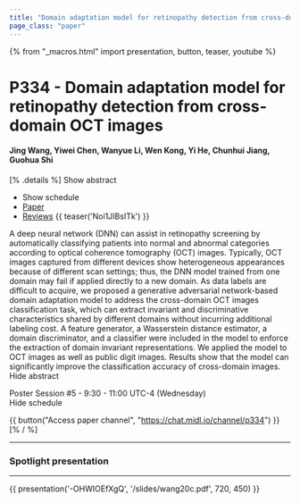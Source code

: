 ```yaml
---
title: "Domain adaptation model for retinopathy detection from cross-domain OCT images"
page_class: "paper"
---
```


{% from "_macros.html" import presentation, button, teaser, youtube %}

# P334 - Domain adaptation model for retinopathy detection from cross-domain OCT images

#### Jing Wang, Yiwei Chen, Wanyue Li, Wen Kong, Yi He, Chunhui Jiang, Guohua Shi

[% .details %]
<a class="toggle_visibility" data-selector=".abstract" data-level="3">Show abstract</a>
- <a class="toggle_visibility" data-selector=".schedule" data-level="3">Show schedule</a>
- <a href="https://openreview.net/pdf?id=h5z-R09QRm">Paper</a>
- <a href="https://openreview.net/forum?id=h5z-R09QRm">Reviews</a>
{{ teaser('Noi1JIBsITk') }}

<p>
    <span class="abstract">
        A deep neural network (DNN) can assist in retinopathy screening by automatically classifying patients into normal and abnormal categories according to optical coherence tomography (OCT) images. Typically, OCT images captured from different devices show heterogeneous appearances because of different scan settings; thus, the DNN model trained from one domain may fail if applied directly to a new domain. As data labels are difficult to acquire, we proposed a generative adversarial network-based domain adaptation model to address the cross-domain OCT images classification task, which can extract invariant and discriminative characteristics shared by different domains without incurring additional labeling cost. A feature generator, a Wasserstein distance estimator, a domain discriminator, and a classifier were included in the model to enforce the extraction of domain invariant representations. We applied the model to OCT images as well as public digit images. Results show that the model can significantly improve the classification accuracy of cross-domain images.
        <br>
        <span class="actions"><a class="toggle_visibility" data-level="2">Hide abstract</a></span>
    </span>
</p>

<p>
    <span class="schedule">
        Poster Session #5  - 9:30 - 11:00 UTC-4 (Wednesday)
        <br>
        <span class="actions"><a class="toggle_visibility" data-level="2">Hide schedule</a></span>
    </span>
</p>

{{ button("Access paper channel", "https://chat.midl.io/channel/p334") }}
[% / %]

---


### Spotlight presentation

---

{{ presentation('-OHWIOEfXgQ', '/slides/wang20c.pdf', 720, 450) }}